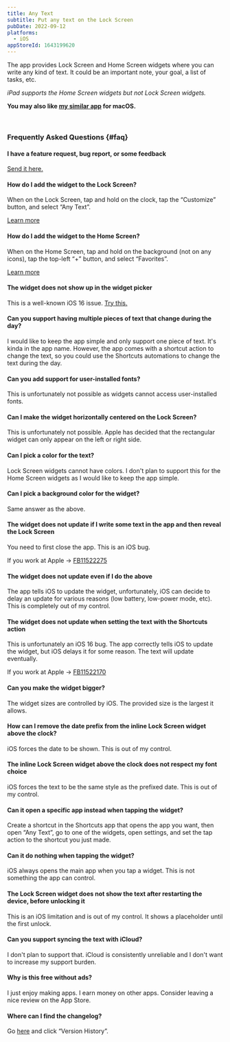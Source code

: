 ```yaml
---
title: Any Text
subtitle: Put any text on the Lock Screen
pubDate: 2022-09-12
platforms:
  - iOS
appStoreId: 1643199620
---
```


The app provides Lock Screen and Home Screen widgets where you can write any kind of text. It could be an important note, your goal, a list of tasks, etc.

*iPad supports the Home Screen widgets but not Lock Screen widgets.*

**You may also like [my similar app](https://sindresorhus.com/one-thing) for macOS.**

<br>

### Frequently Asked Questions {#faq}

#### I have a feature request, bug report, or some feedback

[Send it here.](https://sindresorhus.com/feedback?product=Any%20Text&referrer=Website-FAQ)

#### How do I add the widget to the Lock Screen?

When on the Lock Screen, tap and hold on the clock, tap the “Customize” button, and select “Any Text”.

[Learn more](https://support.apple.com/en-gb/guide/iphone/iph4d0e6c351/ios#iph0ee454f4c)

#### How do I add the widget to the Home Screen?

When on the Home Screen, tap and hold on the background (not on any icons), tap the top-left “+” button, and select “Favorites”.

[Learn more](https://support.apple.com/en-us/HT207122)

#### The widget does not show up in the widget picker

This is a well-known iOS 16 issue. [Try this.](https://webtrickz.com/third-party-lock-screen-widgets-not-showing-ios-16/)

#### Can you support having multiple pieces of text that change during the day?

I would like to keep the app simple and only support one piece of text. It's kinda in the app name. However, the app comes with a shortcut action to change the text, so you could use the Shortcuts automations to change the text during the day.

#### Can you add support for user-installed fonts?

This is unfortunately not possible as widgets cannot access user-installed fonts.

#### Can I make the widget horizontally centered on the Lock Screen?

This is unfortunately not possible. Apple has decided that the rectangular widget can only appear on the left or right side.

#### Can I pick a color for the text?

Lock Screen widgets cannot have colors. I don't plan to support this for the Home Screen widgets as I would like to keep the app simple.

#### Can I pick a background color for the widget?

Same answer as the above.

#### The widget does not update if I write some text in the app and then reveal the Lock Screen

You need to first close the app. This is an iOS bug.

If you work at Apple → [FB11522275](https://github.com/feedback-assistant/reports/issues/360)

#### The widget does not update even if I do the above

The app tells iOS to update the widget, unfortunately, iOS can decide to delay an update for various reasons (low battery, low-power mode, etc). This is completely out of my control.

#### The widget does not update when setting the text with the Shortcuts action

This is unfortunately an iOS 16 bug. The app correctly tells iOS to update the widget, but iOS delays it for some reason. The text will update eventually.

If you work at Apple → [FB11522170](https://github.com/feedback-assistant/reports/issues/359)

#### Can you make the widget bigger?

The widget sizes are controlled by iOS. The provided size is the largest it allows.

#### How can I remove the date prefix from the inline Lock Screen widget above the clock?

iOS forces the date to be shown. This is out of my control.

#### The inline Lock Screen widget above the clock does not respect my font choice

iOS forces the text to be the same style as the prefixed date. This is out of my control.

#### Can it open a specific app instead when tapping the widget?

Create a shortcut in the Shortcuts app that opens the app you want, then open “Any Text”, go to one of the widgets, open settings, and set the tap action to the shortcut you just made.

#### Can it do nothing when tapping the widget?

iOS always opens the main app when you tap a widget. This is not something the app can control.

#### The Lock Screen widget does not show the text after restarting the device, before unlocking it

This is an iOS limitation and is out of my control. It shows a placeholder until the first unlock.

#### Can you support syncing the text with iCloud?

I don't plan to support that. iCloud is consistently unreliable and I don't want to increase my support burden.

#### Why is this free without ads?

I just enjoy making apps. I earn money on other apps. Consider leaving a nice review on the App Store.

#### Where can I find the changelog?

Go [here](https://apps.apple.com/app/id1643199620) and click “Version History”.
